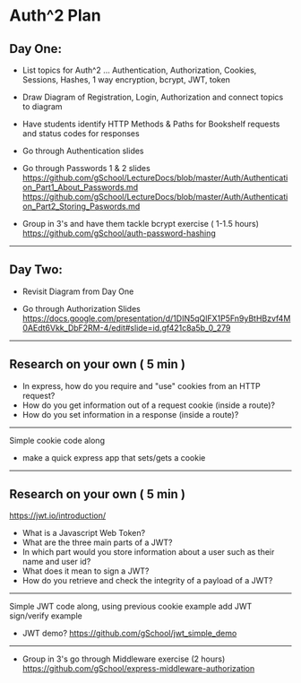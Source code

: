 # Auth^2 Plan

## Day One:
+ List topics for Auth^2 ... Authentication, Authorization, Cookies, Sessions, Hashes, 1 way encryption, bcrypt, JWT, token
+ Draw Diagram of Registration, Login, Authorization and connect topics to diagram
+ Have students identify HTTP Methods & Paths for Bookshelf requests and status codes for responses
+ Go through Authentication slides
+ Go through Passwords 1 & 2 slides
https://github.com/gSchool/LectureDocs/blob/master/Auth/Authentication_Part1_About_Passwords.md
https://github.com/gSchool/LectureDocs/blob/master/Auth/Authentication_Part2_Storing_Paswords.md

+ Group in 3's and have them tackle bcrypt exercise ( 1-1.5 hours)
https://github.com/gSchool/auth-password-hashing

---

## Day Two:
+ Revisit Diagram from Day One

+ Go through Authorization Slides
https://docs.google.com/presentation/d/1DIN5qQlFX1P5Fn9yBtHBzvf4M0AEdt6Vkk_DbF2RM-4/edit#slide=id.gf421c8a5b_0_279

---

## Research on your own ( 5 min )
+ In express, how do you require and "use" cookies from an HTTP request?
+ How do you get information out of a request cookie (inside a route)?
+ How do you set information in a response (inside a route)?

---

Simple cookie code along
+ make a quick express app that sets/gets a cookie

---

## Research on your own ( 5 min )
https://jwt.io/introduction/

+ What is a Javascript Web Token?
+ What are the three main parts of a JWT?
+ In which part would you store information about a user such as their name and user id?
+ What does it mean to sign a JWT?
+ How do you retrieve and check the integrity of a payload of a JWT?

---

Simple JWT code along, using previous cookie example add JWT sign/verify example
+ JWT demo?
https://github.com/gSchool/jwt_simple_demo

---

+ Group in 3's go through Middleware exercise (2 hours)
https://github.com/gSchool/express-middleware-authorization
